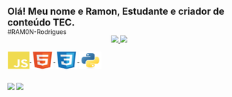<h2 style="margin: 0;">Olá! Meu nome e Ramon, Estudante  e criador de conteúdo TEC.</h2> #RAM0N-Rodrigues<br>

<div align="center">
  <a href="https://github.com/RAM0N-Rodrigues">
  <img height="48%" src="https://github-readme-stats.vercel.app/api?username=RAM0N-Rodrigues&show_icons=true&theme=dracula&include_all_commits=true&count_private=true"/>
  <img height="48%" src="https://github-readme-stats.vercel.app/api/top-langs/?username=RAM0N-Rodrigues&layout=compact&langs_count=7&theme=dracula"/>
</div>
 
<div style="display: inline_block"><br>
  <img align="center" alt="Ramon-Js" height="40" width="50" src="https://raw.githubusercontent.com/devicons/devicon/master/icons/javascript/javascript-plain.svg">
  <img align="center" alt="Ramon-HTML" height="40" width="50" src="https://raw.githubusercontent.com/devicons/devicon/master/icons/html5/html5-original.svg">
  <img align="center" alt="Ramon-CSS" height="40" width="50" src="https://raw.githubusercontent.com/devicons/devicon/master/icons/css3/css3-original.svg">
  <img align="center" alt="Ramon-Python" height="40" width="50" src="https://raw.githubusercontent.com/devicons/devicon/master/icons/python/python-original.svg">
</div> <br>
 
<a href = "programador.oficial.3781@gmail.com"><img src="https://img.shields.io/badge/-Gmail-%23333?style=for-the-badge&logo=gmail&logoColor=white" target="_blank"></a>
<a href="#" target="_blank"><img src="https://img.shields.io/badge/-LinkedIn-%230077B5?style=for-the-badge&logo=linkedin&logoColor=white" target="_blank"></a>
